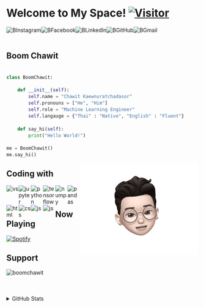 # Welcome to My Space! [![Visitor](https://visitor-badge.laobi.icu/badge?page_id=BoomChawit.BoomChawit)](https://github.com/BoomChawit)

<a href="https://www.instagram.com/b.chawit">
  <img align="left" alt="BInstagram" height="30" src="https://cdn-icons-png.flaticon.com/512/2111/2111463.png"/>
</a>
<a href="https://www.facebook.com/boomchawit">
  <img align="left" alt="BFacebook" height="30" src="https://cdn-icons-png.flaticon.com/512/733/733547.png"/>
</a>
<a href="https://www.linkedin.com/in/bchawit">
  <img align="left" alt="BLinkedIn" height="30" src="https://cdn-icons-png.flaticon.com/512/174/174857.png"/>
</a>
<a href="https://github.com/BoomChawit">
  <img align="left" alt="BGitHub" height="30" src="https://cdn-icons-png.flaticon.com/512/733/733553.png"/>
</a>
<a href="mailto:boomchawit.2203@gmail.com">
  <img align="left" alt="BGmail" height="32" src="https://cdn-icons-png.flaticon.com/512/732/732200.png"/>
</a>
<br><br>

## Boom Chawit 

```python

class BoomChawit:

    def __init__(self):
        self.name = "Chawit Kaewnuratchadasor"
        self.pronouns = ["He", "Him"]
        self.role = "Machine Learning Engineer"
        self.langauge = {"Thai" : "Native", "English" : "Fluent"}

    def say_hi(self):
        print("Hello World!")

me = BoomChawit()
me.say_hi()


```

<img align="right" alt="ChawitGIF" src="https://github.com/BoomChawit/BoomChawit/blob/main/Pics/Memoji_BoomChawit.gif" height="240" />

<!-- ## Currently working on 

- Trying to sleep 
- AI Image Generator from Texts (Autoencoder) 
- My PortFolio Website by React Native -->


## Coding with

<img align="left" alt="vs" width="32" src="https://cdn.jsdelivr.net/gh/devicons/devicon/icons/vscode/vscode-original.svg">
<img align="left" alt="jupyter" width="32" src="https://cdn.jsdelivr.net/gh/devicons/devicon/icons/jupyter/jupyter-original-wordmark.svg"/>
<img align="left" alt="python" width="32" src="https://cdn.jsdelivr.net/gh/devicons/devicon/icons/python/python-original.svg"/>
<!-- <img align="left" alt="c" width="32" src="https://cdn.jsdelivr.net/gh/devicons/devicon/icons/c/c-original.svg"/> -->
<!-- <img align="left" alt="matlab" width="32" src="https://cdn.jsdelivr.net/gh/devicons/devicon/icons/matlab/matlab-original.svg"/> -->
<!-- <img align="left" alt="r" width="32" src="https://cdn.jsdelivr.net/gh/devicons/devicon/icons/r/r-original.svg"/> -->
<img align="left" alt="tensorflow" width="32" src="https://cdn.jsdelivr.net/gh/devicons/devicon/icons/tensorflow/tensorflow-original.svg"/>
<img align="left" alt="numpy" width="32" src="https://cdn.jsdelivr.net/gh/devicons/devicon/icons/numpy/numpy-original.svg"/>
<img align="left" alt="pandas" width="32" src="https://cdn.jsdelivr.net/gh/devicons/devicon/icons/pandas/pandas-original.svg"/>
<img align="left" alt="html" width="32" src="https://cdn.jsdelivr.net/gh/devicons/devicon/icons/html5/html5-original.svg">
<img align="left" alt="css" width="32" src="https://cdn.jsdelivr.net/gh/devicons/devicon/icons/css3/css3-original.svg">
<img align="left" alt="js" width="32" src="https://cdn.jsdelivr.net/gh/devicons/devicon/icons/javascript/javascript-original.svg">
<img align="left" alt="js" width="32" src="https://cdn.jsdelivr.net/gh/devicons/devicon/icons/react/react-original.svg"/>
<!-- <img align="left" alt="jq" width="32" src="https://cdn.jsdelivr.net/gh/devicons/devicon/icons/jquery/jquery-original.svg"> -->
<!-- <img align="left" alt="bs" width="32" src="https://cdn.jsdelivr.net/gh/devicons/devicon/icons/bootstrap/bootstrap-original.svg"> -->
<!-- <img align="left" alt="sql" width="32" src="https://cdn.jsdelivr.net/gh/devicons/devicon/icons/mysql/mysql-original.svg"/> -->
<!-- <img align="left" alt="flask" width="32" src="https://cdn.jsdelivr.net/gh/devicons/devicon/icons/flask/flask-original.svg"/> -->
<!-- <img align="left" alt="php" width="32" src="https://cdn.jsdelivr.net/gh/devicons/devicon/icons/php/php-original.svg"/> -->
<!-- <img align="left" alt="wordpress" width="32" src="https://cdn.jsdelivr.net/gh/devicons/devicon/icons/wordpress/wordpress-plain.svg"> -->
<!-- <img align="left" alt="digitalocean" width="32" src="https://cdn.jsdelivr.net/gh/devicons/devicon/icons/digitalocean/digitalocean-original.svg"> -->

<br><br>

<!-- ### Currently learning
<img align="left" alt="nodejs" width="34" src="https://cdn.jsdelivr.net/gh/devicons/devicon/icons/nodejs/nodejs-original.svg">
<img align="left" alt="react" width="34" src="https://cdn.jsdelivr.net/gh/devicons/devicon/icons/react/react-original.svg">
<img align="left" alt="c++" width="34" src="https://cdn.jsdelivr.net/gh/devicons/devicon/icons/cplusplus/cplusplus-original.svg">
<br /><br />

### Planning to learn
<img align="left" alt="angular" width="34" src="https://cdn.jsdelivr.net/gh/devicons/devicon/icons/angularjs/angularjs-original.svg">
<img align="left" alt="flutter" width="34" src="https://cdn.jsdelivr.net/gh/devicons/devicon/icons/flutter/flutter-original.svg">
<img align="left" alt="mongodb" width="34" src="https://cdn.jsdelivr.net/gh/devicons/devicon/icons/mongodb/mongodb-original.svg">
<img align="left" alt="vuejs" width="34" src="https://cdn.jsdelivr.net/gh/devicons/devicon/icons/vuejs/vuejs-original.svg">

<img src = "https://img.shields.io/github/watchers/BoomChawit/BoomChawit?style=social"/> -->

## Now Playing

[![Spotify](https://spotify-now-playing-smoky-five.vercel.app//api/spotify)](https://open.spotify.com/user/314ft2p24omnvcnd6pqb6si4gcea)

## Support
<p><a href="https://www.buymeacoffee.com/boomchawit"> <img align="left" src="https://cdn.buymeacoffee.com/buttons/v2/default-yellow.png" height="50" width="210" alt="boomchawit" /></a></p>
<br><br><br><br>

<details>
  <summary>GitHub Stats</summary>
  <img alt="BoomChawit's GitHub Stats" src="https://github-readme-stats.vercel.app/api?username=BoomChawit&show_icons=true" />
  <img src="https://github-readme-streak-stats.herokuapp.com/?user=boomchawit&"/>
</details>
